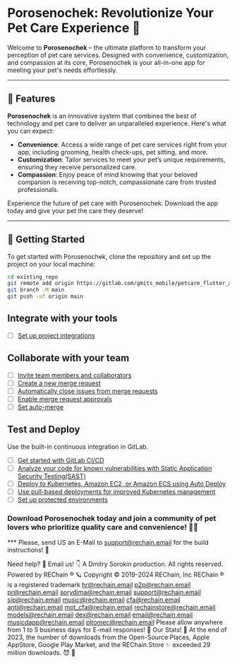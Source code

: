 # Porosenochek: Revolutionize Your Pet Care Experience 🐾

Welcome to **Porosenochek** – the ultimate platform to transform your perception of pet care services. Designed with convenience, customization, and compassion at its core, Porosenochek is your all-in-one app for meeting your pet's needs effortlessly.

---

## 🌟 Features

**Porosenochek** is an innovative system that combines the best of technology and pet care to deliver an unparalleled experience. Here's what you can expect:

- **Convenience**: Access a wide range of pet care services right from your app, including grooming, health check-ups, pet sitting, and more.
- **Customization**: Tailor services to meet your pet’s unique requirements, ensuring they receive personalized care.
- **Compassion**: Enjoy peace of mind knowing that your beloved companion is receiving top-notch, compassionate care from trusted professionals.

Experience the future of pet care with Porosenochek. Download the app today and give your pet the care they deserve!

---

## 🚀 Getting Started

To get started with Porosenochek, clone the repository and set up the project on your local machine:

```bash
cd existing_repo
git remote add origin https://gitlab.com/gmits_mobile/petcare_flutter_app.git
git branch -M main
git push -uf origin main

```

## Integrate with your tools

- [ ] [Set up project integrations](https://gitlab.com/gmits_mobile/petcare_flutter_app/-/settings/integrations)

## Collaborate with your team

- [ ] [Invite team members and collaborators](https://docs.gitlab.com/ee/user/project/members/)
- [ ] [Create a new merge request](https://docs.gitlab.com/ee/user/project/merge_requests/creating_merge_requests.html)
- [ ] [Automatically close issues from merge requests](https://docs.gitlab.com/ee/user/project/issues/managing_issues.html#closing-issues-automatically)
- [ ] [Enable merge request approvals](https://docs.gitlab.com/ee/user/project/merge_requests/approvals/)
- [ ] [Set auto-merge](https://docs.gitlab.com/ee/user/project/merge_requests/merge_when_pipeline_succeeds.html)

## Test and Deploy

Use the built-in continuous integration in GitLab.

- [ ] [Get started with GitLab CI/CD](https://docs.gitlab.com/ee/ci/quick_start/index.html)
- [ ] [Analyze your code for known vulnerabilities with Static Application Security Testing(SAST)](https://docs.gitlab.com/ee/user/application_security/sast/)
- [ ] [Deploy to Kubernetes, Amazon EC2, or Amazon ECS using Auto Deploy](https://docs.gitlab.com/ee/topics/autodevops/requirements.html)
- [ ] [Use pull-based deployments for improved Kubernetes management](https://docs.gitlab.com/ee/user/clusters/agent/)
- [ ] [Set up protected environments](https://docs.gitlab.com/ee/ci/environments/protected_environments.html)

### Download Porosenochek today and join a community of pet lovers who prioritize quality care and convenience! 🐶🐱

*** Please, send US an E-Mail to support@rechain.email for the build instructions! 👻

Need help? 🤔 Email us! 👇 A Dmitry Sorokin production. All rights reserved. Powered by REChain ®️ 🪐 Copyright © 2019-2024 REChain, Inc REChain ® is a registered trademark hr@rechain.email p2p@rechain.email pr@rechain.email sorydima@rechain.email support@rechain.email sip@rechain.email music@rechain.email cfa@rechain.email anti@rechain.email mot_cfa@rechain.email rechainstore@rechain.email models@rechain.email dex@rechain.email email@rechain.email musicdapp@rechain.email pitomec@rechain.email Please allow anywhere from 1 to 5 business days for E-mail responses! 💌 Our Stats! 👀 At the end of 2023, the number of downloads from the Open-Source Places, Apple AppStore, Google Play Market, and the REChain.Store ✨ exceeded 29 million downloads. 😈 👀